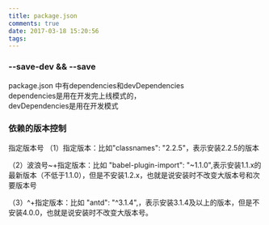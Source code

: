 ```yaml
---
title: package.json
comments: true
date: 2017-03-18 15:20:56
tags:
---
```


### --save-dev && --save
package.json 中有dependencies和devDependencies<br/>
dependencies是用在开发完上线模式的，<br/>
devDependencies是用在开发模式<br/>

### 依赖的版本控制

指定版本号
（1）指定版本：比如"classnames": "2.2.5"，表示安装2.2.5的版本

（2）波浪号~+指定版本：比如 "babel-plugin-import": "~1.1.0",表示安装1.1.x的最新版本（不低于1.1.0），但是不安装1.2.x，也就是说安装时不改变大版本号和次要版本号

（3）^+指定版本：比如 "antd": "^3.1.4",，表示安装3.1.4及以上的版本，但是不安装4.0.0，也就是说安装时不改变大版本号。